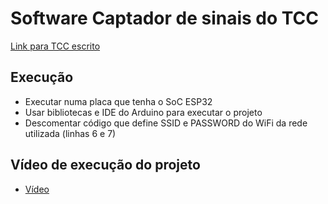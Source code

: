 # Software Captador de sinais do TCC

[Link para TCC escrito](https://www.dropbox.com/sh/50arl924hzh4imw/AADP-h0LelF1QMCfGgeDMX-Fa?dl=0)

## Execução

- Executar numa placa que tenha o SoC ESP32
- Usar bibliotecas e IDE do Arduino para executar o projeto
- Descomentar código que define SSID e PASSWORD do WiFi da rede utilizada (linhas 6 e 7)

## Vídeo de execução do projeto

- [Vídeo](https://www.youtube.com/watch?v=_-NwSy8wlN0)